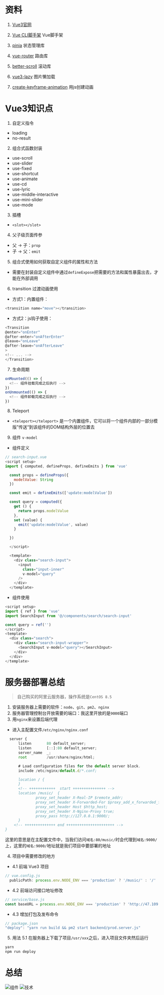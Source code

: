 # 资料
1. [Vue3官网](https://cn.vuejs.org/)  
2. [Vue CLI脚手架](https://cli.vuejs.org/zh/) Vue脚手架
3. [pinia](https://pinia.vuejs.org/zh/) 状态管理库
4. [vue-router](https://router.vuejs.org/) 路由库

5. [better-scroll](https://better-scroll.github.io/docs/zh-CN/) 滚动库
6. [vue3-lazy](https://github.com/ustbhuangyi/vue3-lazy) 图片懒加载
7. [create-keyframe-animation](https://github.com/HenrikJoreteg/create-keyframe-animation) 用js创建动画

# Vue3知识点
1. 自定义指令
  * loading
  * no-result
2. 组合式函数封装
  * use-scroll
  * use-slider
  * use-fixed
  * use-shortcut
  * use-animate
  * use-cd
  * use-lyric
  * use-middle-interactive
  * use-mini-slider
  * use-mode
3. 插槽
  * `<slot></slot>`
4. 父子级页面传参
  * 父 -> 子：`prop`
  * 子 -> 父：`emit`
5. 组合式使用如何获取自定义组件的属性和方法
  * 需要在封装自定义组件中通过`defineExpose`把需要的方法和属性暴露出去，才能在外部调用
6. transition 过渡动画使用
  * 方式1：内置组件：
  ```js
  <transition name="move"></transition>
  ```
  * 方式2：js钩子使用：
  ```js
  <Transition
  @enter="onEnter"
  @after-enter="onAfterEnter"
  @leave="onLeave"
  @after-leave="onAfterLeave"
>
  <!-- ... -->
</Transition>
  ```
7. 生命周期
```js
onMounted(() => {
  <!-- 组件挂载完成之后执行 -->
})
onUnmounted(() => {
  <!-- 组件卸载完成之后执行 -->
})
```
8. Teleport
  * `<teleport></teleport>` 是一个内置组件，它可以将一个组件内部的一部分模版”传送“到该组件的DOM结构外层的位置去
9. 组件 `v-model`
  * 组件定义
  ```js
  // search-input.vue
  <script setup>
  import { computed, defineProps, defineEmits } from 'vue'

    const props = defineProps({
      modelValue: String
    })

    const emit = defineEmits(['update:modelValue'])

    const query = computed({
      get () {
        return props.modelValue
      },
      set (value) {
        emit('update:modelValue', value)
      }

    })

    </script>

    <template>
      <div class="search-input">
        <input
          class="input-inner"
          v-model="query"
        />
      </div>
    </template>
  ```
  * 组件使用
  ```js
  <script setup>
  import { ref } from 'vue'
  import SearchInput from '@/components/search/search-input'

  const query = ref('')
  </script>
  <template>
    <div class="search">
      <div class="search-input-wrapper">
        <SearchInput v-model="query"></SearchInput>
      </div>
    </div>
  </template>

  ```

# 服务器部署总结
> 自己购买的阿里云服务器，操作系统是`CentOS 8.5`

1. 安装服务器上需要的软件：`node`、`git`、`pm2`、`nginx`
2. 服务器管理控制台开放需要的端口：我这里开放的是`9000`端口
3. 用`nginx`来设置后端代理
  * 进入主配置文件`/etc/nginx/nginx.conf`
  ```js
    server {
        listen       80 default_server;
        listen       [::]:80 default_server;
        server_name  _;
        root         /usr/share/nginx/html;

        # Load configuration files for the default server block.
        include /etc/nginx/default.d/*.conf;

        location / {
        }
        <!-- ++++++++++++  start +++++++++++++++ -->
        location /music/  {
                proxy_set_header X-Real-IP $remote_addr;
                proxy_set_header X-Forwarded-For $proxy_add_x_forwarded_for;
                proxy_set_header Host $http_host;
                proxy_set_header X-Nginx-Proxy true;
                proxy_pass http://127.0.0.1:9000/;
        }
      <!-- ++++++++++++++ end ++++++++++++++++++++++ -->
  }
  ```
  这里的意思是在主配置文件中，当我们访问`域名:80/music/`时会代理到`域名:9000/`上，这里的`域名:9000/`地址就是我们项目中要部署的地址

4. 项目中需要修改的地方
  * 4.1 前端 Vue3 项目
  ```js
  // vue.config.js
    publicPath: process.env.NODE_ENV === 'production' ? '/music/' : '/'
  ```
  * 4.2 前端访问接口地址修改
  ```js
  // service/base.js
  const baseURL = process.env.NODE_ENV === 'production' ? 'http://47.109.78.127/music/' : '/'
  ```
  * 4.3 增加打包及发布命令
  ```js
  // package.json
  "deploy": "yarn run build && pm2 start backend/prod.server.js"
  ```
5. 用法
  5.1 在服务器上下载了项目`/usr/xxx`之后，进入项目文件夹然后运行
  ```js
  yarn
  npm run deploy
  ```


# 总结

![组件](./组件.png)
![技术](./技术.png)
